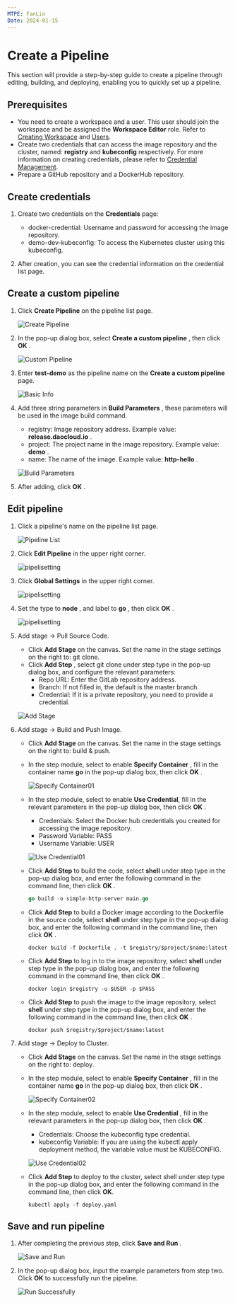 ```yaml
---
MTPE: FanLin
Date: 2024-01-15
---
```


# Create a Pipeline

This section will provide a step-by-step guide to create a pipeline through editing, building, and deploying, enabling you to quickly set up a pipeline.

## Prerequisites

- You need to create a workspace and a user. This user should join the workspace and be assigned the __Workspace Editor__ role.
  Refer to [Creating Workspace](../../ghippo/user-guide/workspace/workspace.md) and [Users](../../ghippo/user-guide/access-control/user.md).
- Create two credentials that can access the image repository and the cluster, named: __registry__ and __kubeconfig__ respectively.
  For more information on creating credentials, please refer to [Credential Management](../user-guide/pipeline/credential.md).
- Prepare a GitHub repository and a DockerHub repository.

## Create credentials

1. Create two credentials on the __Credentials__ page:

    - docker-credential: Username and password for accessing the image repository.
    - demo-dev-kubeconfig: To access the Kubernetes cluster using this kubeconfig.

2. After creation, you can see the credential information on the credential list page.

## Create a custom pipeline

1. Click __Create Pipeline__ on the pipeline list page.

    ![Create Pipeline](../../amamba/images/pipelin01.png)

2. In the pop-up dialog box, select __Create a custom pipeline__ , then click __OK__ .

    ![Custom Pipeline](../../amamba/images/pipelin02.png)

3. Enter __test-demo__ as the pipeline name on the __Create a custom pipeline__ page.

    ![Basic Info](../../amamba/images/pipelin03.png)

4. Add three string parameters in __Build Parameters__ , these parameters will be used in the image build command.

    - registry: Image repository address. Example value: __release.daocloud.io__ .
    - project: The project name in the image repository. Example value: __demo__ .
    - name: The name of the image. Example value: __http-hello__ .

    ![Build Parameters](../../amamba/images/pipelin04.png)

5. After adding, click __OK__ .

## Edit pipeline

1. Click a pipeline's name on the pipeline list page.

    ![Pipeline List](../../amamba/images/editpipe01.png)

2. Click __Edit Pipeline__ in the upper right corner.

    ![pipelisetting](../../amamba/images/editpipe02.png)

3. Click __Global Settings__ in the upper right corner.

    ![pipelisetting](../../amamba/images/editpipe03.png)

4. Set the type to __node__ , and label to __go__ , then click __OK__ .

    ![pipelisetting](../../amamba/images/editpipe04.png)

5. Add stage -> Pull Source Code.

    - Click __Add Stage__ on the canvas. Set the name in the stage settings on the right to: git clone.
    - Click __Add Step__ , select git clone under step type in the pop-up dialog box, and configure the relevant parameters:
        - Repo URL: Enter the GitLab repository address.
        - Branch: If not filled in, the default is the master branch.
        - Credential: If it is a private repository, you need to provide a credential.

    ![Add Stage](../../amamba/images/quickstart01.png)

6. Add stage -> Build and Push Image.

    - Click __Add Stage__ on the canvas. Set the name in the stage settings on the right to: build & push.

    - In the step module, select to enable __Specify Container__ , fill in the container name __go__ in the pop-up dialog box, then click __OK__ .

        ![Specify Container01](../../amamba/images/quickstart02.png)

    - In the step module, select to enable __Use Credential__, fill in the relevant parameters in the pop-up dialog box, then click __OK__ .

        - Credentials: Select the Docker hub credentials you created for accessing the image repository.
        - Password Variable: PASS
        - Username Variable: USER

        ![Use Credential01](../../amamba/images/quickstart03.png)

    - Click __Add Step__ to build the code, select __shell__ under step type in the pop-up dialog box, and enter the following command in the command line, then click __OK__ .

        ```go
        go build -o simple-http-server main.go
        ```

    - Click __Add Step__ to build a Docker image according to the Dockerfile in the source code, select __shell__ under step type in the pop-up dialog box, and enter the following command in the command line, then click __OK__ .

        ```docker
        docker build -f Dockerfile . -t $registry/$project/$name:latest
        ```

    - Click __Add Step__ to log in to the image repository, select __shell__ under step type in the pop-up dialog box, and enter the following command in the command line, then click __OK__ .

        ```docker
        docker login $registry -u $USER -p $PASS
        ```

    - Click __Add Step__ to push the image to the image repository, select __shell__ under step type in the pop-up dialog box, and enter the following command in the command line, then click __OK__ .

        ```docker
        docker push $registry/$project/$name:latest
        ```

7. Add stage -> Deploy to Cluster.

    - Click __Add Stage__ on the canvas. Set the name in the stage settings on the right to: deploy.

    - In the step module, select to enable __Specify Container__ , fill in the container name __go__ in the pop-up dialog box, then click __OK__ .

        ![Specify Container02](../../amamba/images/quickstart04.png)

    - In the step module, select to enable __Use Credential__ , fill in the relevant parameters in the pop-up dialog box, then click __OK__ .

        - Credentials: Choose the kubeconfig type credential.
        - kubeconfig Variable: If you are using the kubectl apply deployment method, the variable value must be KUBECONFIG.

        ![Use Credential02](../../amamba/images/quickstart05.png)

    - Click __Add Step__ to deploy to the cluster, select shell under step type in the pop-up dialog box, and enter the following command in the command line, then click __OK__.

        ```shell
        kubectl apply -f deploy.yaml
        ```

## Save and run pipeline

1. After completing the previous step, click __Save and Run__ .

    ![Save and Run](../../amamba/images/quickstart06.png)

2. In the pop-up dialog box, input the example parameters from step two. Click __OK__ to successfully run the pipeline.

    ![Run Successfully](../../amamba/images/quickstart07.png)

